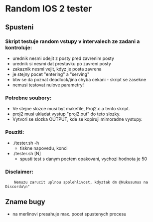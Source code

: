 # Random IOS 2 tester
## Spusteni
### Skript testuje random vstupy v intervalech ze zadani a kontroluje:
- urednik nesmi odejit z posty pred zavrenim posty
- urednik si nesmi dat prestavku po zavreni posty
- zakaznik nesmi vejit, kdyz je posta zavrena
- je stejny pocet "entering" a "serving"
- btw se da poznat deadlock/jina chyba cekani - skript se zasekne
- nemusi testovat nulove parametry!
            
### Potrebne soubory:
- Ve stejne slozce musi byt makefile, Proj2.c a tento skript.
- proj2 musi ukladat vystup "proj2.out" do teto slozky.
- Vytvori se slozka OUTPUT, kde se kopiruji mimoradne vystupy.

### Pouziti:
- ./tester.sh -h
    - tiskne napovedu, konci
- ./tester.sh [N]
    - spusti test s danym poctem opakovani, vychozi hodnota je 50

### Disclaimer:
        Nemuzu zarucit uplnou spolehlivost, kdyztak dm @Nukusumus na Discordu\n"

## Zname bugy
- na merlinovi presahuje max. pocet spustenych procesu
